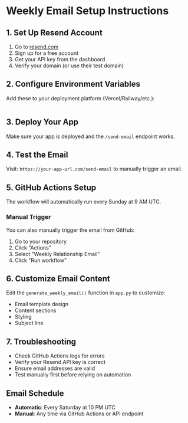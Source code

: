 # Weekly Email Setup Instructions

## 1. Set Up Resend Account
1. Go to [resend.com](https://resend.com)
2. Sign up for a free account
3. Get your API key from the dashboard
4. Verify your domain (or use their test domain)

## 2. Configure Environment Variables
Add these to your deployment platform (Vercel/Railway/etc.):

```
```

## 3. Deploy Your App
Make sure your app is deployed and the `/send-email` endpoint works.

## 4. Test the Email
Visit: `https://your-app-url.com/send-email` to manually trigger an email.

## 5. GitHub Actions Setup
The workflow will automatically run every Sunday at 9 AM UTC.

### Manual Trigger
You can also manually trigger the email from GitHub:
1. Go to your repository
2. Click "Actions"
3. Select "Weekly Relationship Email"
4. Click "Run workflow"

## 6. Customize Email Content
Edit the `generate_weekly_email()` function in `app.py` to customize:
- Email template design
- Content sections
- Styling
- Subject line

## 7. Troubleshooting
- Check GitHub Actions logs for errors
- Verify your Resend API key is correct
- Ensure email addresses are valid
- Test manually first before relying on automation

## Email Schedule
- **Automatic**: Every Saturday at 10 PM UTC
- **Manual**: Any time via GitHub Actions or API endpoint 